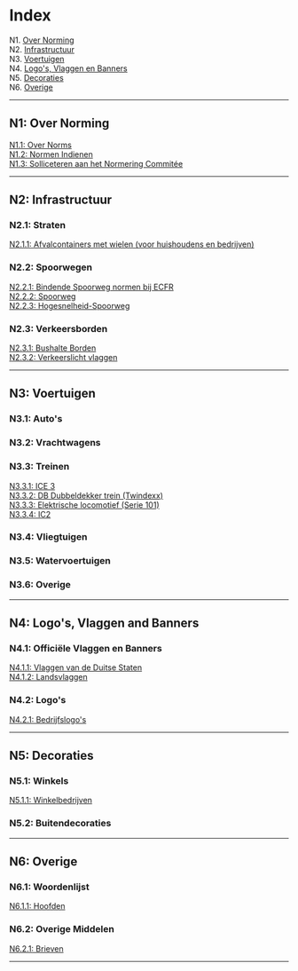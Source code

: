 # Index

N1. [Over Norming](#n1)  
N2. [Infrastructuur](#n2)  
N3. [Voertuigen](#n3)  
N4. [Logo's, Vlaggen en Banners](#n4)  
N5. [Decoraties](#n5)  
N6. [Overige](#n6)

***

## N1: Over Norming

[N1.1: Over Norms](/BTEN/NL/N1/1)  
[N1.2: Normen Indienen](/BTEN/EN/N1/2)  
[N1.3: Solliceteren aan het Normering Commitée](/BTEN/EN/N1/3)

***

## N2: Infrastructuur
### N2.1: Straten
[N2.1.1: Afvalcontainers met wielen (voor huishoudens en bedrijven)](/BTEN/EN/N2/1/1)  
### N2.2: Spoorwegen
[N2.2.1: Bindende Spoorweg normen bij ECFR](/BTEN/EN/N2/2/1)   
[N2.2.2: Spoorweg](/BTEN/EN/N2/2/2)    
[N2.2.3: Hogesnelheid-Spoorweg](/BTEN/EN/N2/2/3)
### N2.3: Verkeersborden
[N2.3.1: Bushalte Borden](/BTEN/EN/N2/3/1)  
[N2.3.2: Verkeerslicht vlaggen](/BTEN/EN/N2/3/2)

***

## N3: Voertuigen
### N3.1: Auto's
### N3.2: Vrachtwagens
### N3.3: Treinen
[N3.3.1: ICE 3](/BTEN/EN/N3/3/1)  
[N3.3.2: DB Dubbeldekker trein (Twindexx)](/BTEN/EN/N3/3/2)  
[N3.3.3: Elektrische locomotief (Serie 101)](/BTEN/EN/N3/3/3)    
[N3.3.4: IC2 ](/BTEN/EN/N3/3/4)
### N3.4: Vliegtuigen
### N3.5: Watervoertuigen
### N3.6: Overige

***

## N4: Logo's, Vlaggen and Banners
### N4.1: Officiële Vlaggen en Banners
[N4.1.1: Vlaggen van de Duitse Staten](/BTEN/EN/N4/1/1)  
[N4.1.2: Landsvlaggen](/BTEN/EN/N4/1/2)
### N4.2: Logo's
[N4.2.1: Bedrijfslogo's](/BTEN/EN/N4/2/1)

***

## N5: Decoraties
### N5.1: Winkels
[N5.1.1: Winkelbedrijven](/BTEN/EN/N5/1/1)
### N5.2: Buitendecoraties

***

## N6: Overige
### N6.1: Woordenlijst
[N6.1.1: Hoofden](/BTEN/EN/N6/1/1)
### N6.2: Overige Middelen
[N6.2.1: Brieven](/BTEN/EN/N6/2/1)

***
